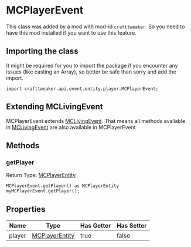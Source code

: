 # MCPlayerEvent

This class was added by a mod with mod-id `crafttweaker`. So you need to have this mod installed if you want to use this feature.

## Importing the class

It might be required for you to import the package if you encounter any issues (like casting an Array), so better be safe than sorry and add the import.
```zenscript
import crafttweaker.api.event.entity.player.MCPlayerEvent;
```


## Extending MCLivingEvent

MCPlayerEvent extends [MCLivingEvent](/vanilla/api/event/MCLivingEvent). That means all methods available in [MCLivingEvent](/vanilla/api/event/MCLivingEvent) are also available in MCPlayerEvent

## Methods

### getPlayer

Return Type: [MCPlayerEntity](/vanilla/api/entity/MCPlayerEntity)

```zenscript
MCPlayerEvent.getPlayer() as MCPlayerEntity
myMCPlayerEvent.getPlayer();
```

## Properties

| Name | Type | Has Getter | Has Setter |
|------|------|------------|------------|
| player | [MCPlayerEntity](/vanilla/api/entity/MCPlayerEntity) | true | false |

